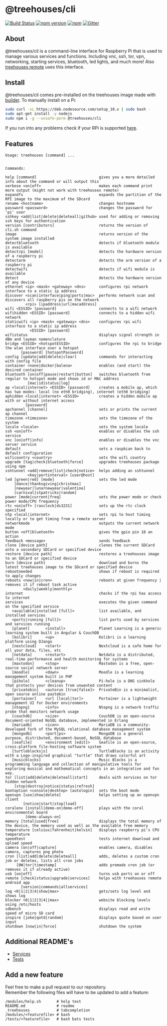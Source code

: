 # @treehouses/cli

[![Build Status](https://travis-ci.org/treehouses/cli.svg?branch=master)](https://travis-ci.org/treehouses/cli)
[![npm version](https://badge.fury.io/js/%40treehouses%2Fcli.svg)](https://www.npmjs.com/package/%40treehouses%2Fcli)
[![npm](https://img.shields.io/npm/dw/@treehouses/cli)](https://www.npmjs.com/package/%40treehouses%2Fcli)
[![Gitter](https://badges.gitter.im/Join%20Chat.svg)](https://gitter.im/treehouses/Lobby?utm_source=badge&utm_medium=badge&utm_campaign=pr-badge&utm_content=badge)

## About

@treehouses/cli is a command-line interface for Raspberry Pi that is used to manage various services and functions.
Including vnc, ssh, tor, vpn, networking, starting services, bluetooth, led lights, and much more!
Also [treehouses remote](https://github.com/treehouses/remote) uses this interface. 

## Install

@treehouses/cli comes pre-installed on the treehouses image made with [builder](https://github.com/treehouses/builder).
To manually install on a Pi:
```bash
sudo curl -sL https://deb.nodesource.com/setup_10.x | sudo bash -
sudo apt-get install -y nodejs
sudo npm i -g --unsafe-perm @treehouses/cli
```
If you run into any problems check if your RPi is supported [here](https://github.com/treehouses/cli/blob/836c2e9b0bcebfe6afc97706634e7c070d795eac/modules/detectrpi.sh#L5-L42).

## Features

```
Usage: treehouses [command] ...


Commands:

help [command]                            gives you a more detailed info about the command or will output this
verbose <on|off>                          makes each command print more output (might not work with treehouses remote)
expandfs                                  expands the partition of the RPI image to the maximum of the SDcard
rename <hostname>                         changes hostname
password <password>                       changes the password for 'pi' user
sshkey <add|list|delete|deleteall|github> used for adding or removing ssh keys for authentication
version [contributors]                    returns the version of cli.sh command
image                                     returns version of the system image installed
detectbluetooth                           detects if bluetooth module is available
detectrpi [model]                         detects the hardware version of a raspberry pi
detectarm                                 detects the arm version of a raspberry pi
detectwifi                                detects if wifi module is available
detect                                    detects the hardware version of any device
ethernet <ip> <mask> <gateway> <dns>      configures rpi network interface to a static ip address
discover <scan|interface|ping|ports|mac>  performs network scan and discovers all raspberry pis on the network
         <rpi> [ipaddress|url|macaddress]
wifi <ESSID> [password]                   connects to a wifi network
wifihidden <ESSID> [password]             connects to a hidden wifi network
staticwifi <ip> <mask> <gateway> <dns>    configures rpi wifi interface to a static ip address
           <ESSID> [password]
wifistatus                                displays signal strength in dBm and layman nomenclature
bridge <ESSID> <hotspotESSID>             configures the rpi to bridge the wlan interface over a hotspot
       [password] [hotspotPassword]
config [update|add|delete|clear]          commands for interacting with config file
container <none|docker|balena>            enables (and start) the desired container
bluetooth [on|off|pause|restart|button]   switches bluetooth from regular to hotspot mode and shows id or MAC address
          [mac|id|status|log]
ap <local|internet> <ESSID> [password]    creates a mobile ap, which has two modes: local (no eth0 bridging), internet (eth0 bridging)
aphidden <local|internet> <ESSID>         creates a hidden mobile ap with or without internet access
         [password]
apchannel [channel]                       sets or prints the current ap channel
timezone <timezone>                       sets the timezone of the system
locale <locale>                           sets the system locale
ssh <on|off>                              enables or disables the ssh service
vnc [on|off|info]                         enables or disables the vnc server service
default                                   sets a raspbian back to default configuration
wificountry <country>                     sets the wifi country
upgrade [tag|check|bluetooth|force]       upgrades treehouses package using npm
sshtunnel <add|remove|list|check|notice>  helps adding an sshtunnel
          <key|portinterval> [user@host]
led [green|red] [mode]                    sets the led mode
    [dance|thanksgiving|christmas]
    [newyear|lunarnewyear|valentine]
    [carnival|stpatricks|random]
power [mode|current|freq]                 sets the power mode or check power mode/CPU frequency
rtc <on|off> [rasclock|ds3231]            sets up the rtc clock specified
ntp <local|internet>                      sets rpi to host timing locally or to get timing from a remote server
networkmode                               outputs the current network mode
button <off|bluetooth>                    gives the gpio pin 18 an action
feedback <message>                        sends feedback
clone [device path]                       clones the current SDCard onto a secondary SDCard or specified device
restore [device path]                     restores a treehouses image to an SDCard or specified device
burn [device path]                        download and burns the latest treehouses image to the SDcard or specified device
rebootneeded                              shows if reboot is required to apply changes
reboots <now|in|cron>                     reboots at given frequency | removes it if reboot task active
        <daily|weekly|monthly>
internet                                  checks if the rpi has access to internet
services                                  executes the given command on the specified service
   <available|installed [full]>           list available, and installed services
   <ports|running [full]>                 list ports used by services and services running
   [planet]       <install>               Planet Learning is a generic learning system built in Angular & CouchDB
   [kolibri]      <up>                    Kolibri is a learning platform using DJango
   [nextcloud]    <start>                 Nextcloud is a safe home for all your data, files, etc
   [netdata]      <restart>               Netdata is a distributed, real-time performance and health monitoring for systems
   [mastodon]     <stop>                  Mastodon is a free, open-source social network server
   [moodle]       <down>                  Moodle is a learning management system built in PHP
   [pihole]       <cleanup>               Pi-hole is a DNS sinkhole that protects your devices from unwanted content
   [privatebin]   <autorun [true|false]>  PrivateBin is a minimalist, open source online pastebin
   [portainer]    <url [local|tor]>       Portainer is a lightweight management UI for Docker environments
   [ntopng]       <info>                  Ntopng is a network traffic probe that monitors network usage
   [couchdb]      <size>                  CouchDB is an open-source document-oriented NoSQL database, implemented in Erlang
   [mariadb]      <icon>                  MariaDB is a community-developed fork of the MySQL relational database management system
   [mongodb]      <port|ps>               MongoDB is a general purpose, distributed, document-based, NoSQL database
   [seafile]      <environment [edit]>    Seafile is an open-source, cross-platform file-hosting software system
   [turtleblocksjs]                       TurtleBlocks is an activity with a Logo-inspired graphical "turtle" that draws colorful art       
   [musicblocks]                          Music Blocks is a programming language and collection of manipulative tools for exploring musical and mathematical concepts in an integrative and fun way. 
tor [list|add|delete|deleteall|start]     deals with services on tor hidden network
    [stop|destroy|notice|status|refresh]
bootoption <console|desktop> [autologin]  sets the boot mode
openvpn [use|show|delete]                 helps setting up an openvpn client
        [notice|start|stop|load]
coralenv [install|demo-on|demo-off]       plays with the coral environmental board
         [demo-always-on]
memory [total|used|free]                  displays the total memory of the device, the memory used as well as the available free memory
temperature [celsius|fahrenheit|kelvin]   displays raspberry pi's CPU temperature
speedtest                                 tests internet download and upload speed
camera [on|off|capture]                   enables camera, disables camera, captures png photo
cron [list|add|delete|deleteall]          adds, deletes a custom cron job or deletes, lists all cron jobs
     [0W|tor|timestamp]                   adds premade cron job (or removes it if already active)
usb [on|off]                              turns usb ports on or off
remote [check|status|upgrade|services]    helps with treehouses remote android app
       [version|commands|allservices]
log <0|1|2|3|4|show|max>                  gets/sets log level and shows log
blocker <0|1|2|3|4||max>                  website blocking levels using /etc/hosts
sdbench                                   displays read and write speed of micro SD card
inspire [joke|qotd|random]                displays quote based on user input
shutdown [now|in|force]                   shutdown the system           
```

## Additional README's
- [Services](https://github.com/treehouses/cli/tree/master/services/README.md)
- [Tests](https://github.com/treehouses/cli/tree/master/tests/README.md)

## Add a new feature
Feel free to make a pull request to our repository.  
Remember the following files
will have to be updated to add a feature:
```
/modules/help.sh       # help text
README.md              # readme
_treehouses            # tabcompletion
/modules/<featurefile> # bash
/tests/<featurefile>   # bash bats tests
```
